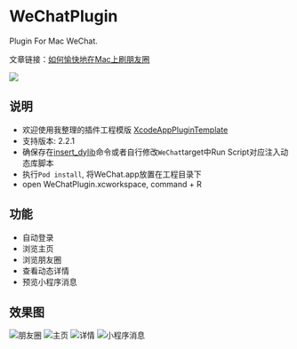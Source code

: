 # WeChatPlugin
Plugin For Mac WeChat.

文章链接：[如何愉快地在Mac上刷朋友圈](http://alayshchen.github.io/2017/03/07/如何愉快地在Mac上刷朋友圈/)

![](http://ofg6kncyv.bkt.clouddn.com/WeChat_logo_icon.png)

## 说明
* 欢迎使用我整理的插件工程模版 [XcodeAppPluginTemplate](https://github.com/AlayshChen/XcodeAppPluginTemplate)
* 支持版本: 2.2.1
* 确保存在[insert_dylib](https://github.com/Tyilo/insert_dylib)命令或者自行修改`WeChat`target中Run Script对应注入动态库脚本
* 执行`Pod install`, 将WeChat.app放置在工程目录下
* open WeChatPlugin.xcworkspace, command + R

## 功能
* 自动登录
* 浏览主页
* 浏览朋友圈
* 查看动态详情
* 预览小程序消息

## 效果图
![朋友圈](http://alayshchen.github.io/images/201703290.png)
![主页](http://alayshchen.github.io/images/201703291.png)
![详情](http://alayshchen.github.io/images/201703292.png)
![小程序消息](http://alayshchen.github.io/images/201704010.jpeg)
